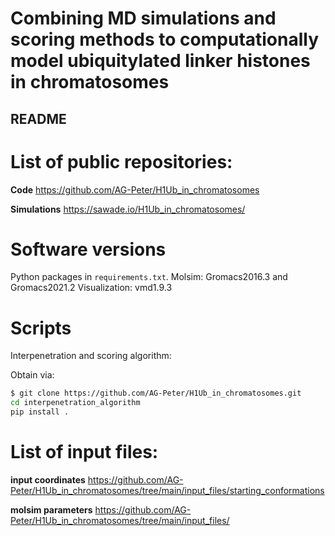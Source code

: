 # Combining MD simulations and scoring methods to computationally model ubiquitylated linker histones in chromatosomes

## README

# List of public repositories:

**Code**
https://github.com/AG-Peter/H1Ub_in_chromatosomes

**Simulations**
https://sawade.io/H1Ub_in_chromatosomes/

# Software versions

Python packages in `requirements.txt`.
Molsim: Gromacs2016.3 and Gromacs2021.2
Visualization: vmd1.9.3

# Scripts

Interpenetration and scoring algorithm:

Obtain via:

```bash
$ git clone https://github.com/AG-Peter/H1Ub_in_chromatosomes.git
cd interpenetration_algorithm
pip install .
```


# List of input files:

**input coordinates**
https://github.com/AG-Peter/H1Ub_in_chromatosomes/tree/main/input_files/starting_conformations

**molsim parameters**
https://github.com/AG-Peter/H1Ub_in_chromatosomes/tree/main/input_files/

